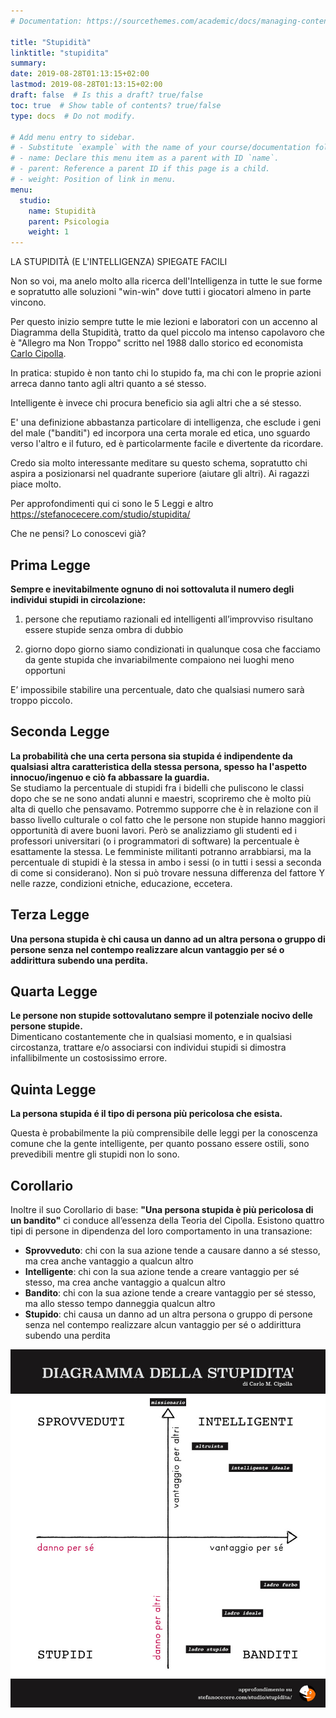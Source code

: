 ```yaml
---
# Documentation: https://sourcethemes.com/academic/docs/managing-content/

title: "Stupidità"
linktitle: "stupidita"
summary:
date: 2019-08-28T01:13:15+02:00
lastmod: 2019-08-28T01:13:15+02:00
draft: false  # Is this a draft? true/false
toc: true  # Show table of contents? true/false
type: docs  # Do not modify.

# Add menu entry to sidebar.
# - Substitute `example` with the name of your course/documentation folder.
# - name: Declare this menu item as a parent with ID `name`.
# - parent: Reference a parent ID if this page is a child.
# - weight: Position of link in menu.
menu:
  studio:
    name: Stupidità
    parent: Psicologia
    weight: 1
---
```


LA STUPIDITÀ (E L'INTELLIGENZA) SPIEGATE FACILI

Non so voi, ma anelo molto alla ricerca dell'Intelligenza in tutte le sue forme e sopratutto alle soluzioni "win-win" dove tutti i giocatori almeno in parte vincono.

Per questo inizio sempre tutte le mie lezioni e laboratori con un accenno al Diagramma della Stupidità, tratto da quel piccolo ma intenso capolavoro che è "Allegro ma Non Troppo" scritto nel 1988 dallo storico ed economista  [Carlo Cipolla](https://it.wikipedia.org/wiki/Carlo_M._Cipolla).

In pratica: stupido è non tanto chi lo stupido fa, ma chi con le proprie azioni arreca danno tanto agli altri quanto a sé stesso.

Intelligente è invece chi procura beneficio sia agli altri che a sé stesso.

E' una definizione abbastanza particolare di intelligenza, che esclude i geni del male ("banditi") ed incorpora una certa morale ed etica, uno sguardo verso l'altro e il futuro, ed è particolarmente facile e divertente da ricordare.

Credo sia molto interessante meditare su questo schema, sopratutto chi aspira a posizionarsi nel quadrante superiore (aiutare gli altri). Ai ragazzi piace molto.

Per approfondimenti qui ci sono le 5 Leggi e altro https://stefanocecere.com/studio/stupidita/

Che ne pensi? Lo conoscevi già?

## Prima Legge
**Sempre e inevitabilmente ognuno di noi sottovaluta il numero degli individui stupidi in circolazione:**

1. persone che reputiamo razionali ed intelligenti all’improvviso risultano essere stupide senza ombra di dubbio

2. giorno dopo giorno siamo condizionati in qualunque cosa che facciamo da gente stupida che invariabilmente compaiono nei luoghi meno opportuni

E’ impossibile stabilire una percentuale, dato che qualsiasi numero sarà troppo piccolo.

## Seconda Legge
**La probabilità che una certa persona sia stupida é indipendente da qualsiasi altra caratteristica della stessa persona, spesso ha l'aspetto innocuo/ingenuo e ciò fa abbassare la guardia.**  
Se studiamo la percentuale di stupidi fra i bidelli che puliscono le classi dopo che se ne sono andati alunni e maestri, scopriremo che è molto più alta di quello che pensavamo. Potremmo supporre che è in relazione con il basso livello culturale o col fatto che le persone non stupide hanno maggiori opportunità di avere buoni lavori. Però se analizziamo gli studenti ed i professori universitari (o i programmatori di software) la percentuale è esattamente la stessa.
Le femministe militanti potranno arrabbiarsi, ma la percentuale di stupidi è la stessa in ambo i sessi (o in tutti i sessi a seconda di come si considerano).
Non si può trovare nessuna differenza del fattore Y nelle razze, condizioni etniche, educazione, eccetera.

## Terza Legge
**Una persona stupida è chi causa un danno ad un altra persona o gruppo di persone senza nel contempo realizzare alcun vantaggio per sé o addirittura subendo una perdita.**

## Quarta Legge
**Le persone non stupide sottovalutano sempre il potenziale nocivo delle persone stupide.**  
Dimenticano costantemente che in qualsiasi momento, e in qualsiasi circostanza, trattare e/o associarsi con individui stupidi si dimostra infallibilmente un costosissimo errore.

## Quinta Legge
**La persona stupida é il tipo di persona più pericolosa che esista.** 

Questa è probabilmente la più comprensibile delle leggi per la conoscenza comune che la gente intelligente, per quanto possano essere ostili, sono prevedibili mentre gli stupidi non lo sono. 

## Corollario
Inoltre il suo Corollario di base: **"Una persona stupida è più pericolosa di un bandito"** ci conduce all’essenza della Teoria del Cipolla. 
Esistono quattro tipi di persone in dipendenza del loro comportamento in una transazione:

- **Sprovveduto**: chi con la sua azione tende a causare danno a sé stesso, ma crea anche vantaggio a qualcun altro
- **Intelligente**: chi con la sua azione tende a creare vantaggio per sé stesso, ma crea anche vantaggio a qualcun altro
- **Bandito**: chi con la sua azione tende a creare vantaggio per sé stesso, ma allo stesso tempo danneggia qualcun altro
- **Stupido**:  chi causa un danno ad un altra persona o gruppo di persone senza nel contempo realizzare alcun vantaggio per sé o addirittura subendo una perdita

![Diagramma Stupidità](DiagrammaStupidita.jpg)
